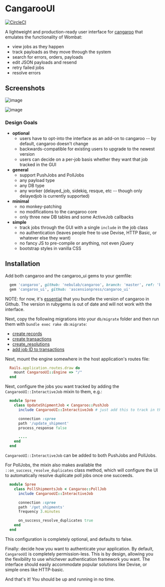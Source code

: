 # CangarooUI

[![CircleCI](https://circleci.com/gh/ascensionpress/cangaroo_ui.svg?style=svg&circle-token=ee6f85c9626008f96ac4b68e48e384731bbc577e)](https://circleci.com/gh/ascensionpress/cangaroo_ui)

A lightweight and production-ready user interface for [cangaroo](https://github.com/nebulab/cangaroo/) that emulates the functionality of Wombat:

* view jobs as they happen
* track payloads as they move through the system
* search for errors, orders, payloads
* edit JSON payloads and resend
* retry failed jobs
* resolve errors

## Screenshots

![image](https://user-images.githubusercontent.com/7997618/35738958-387e106c-07fe-11e8-8306-9b6b1a83c2fb.png)

![image](https://user-images.githubusercontent.com/7997618/35738996-56de08aa-07fe-11e8-9982-7f38a1c1e917.png)

### Design Goals
* __optional__
   * users have to opt-into the interface as an add-on to cangaroo -- by
     default, cangaroo doesn't change
   * backwards-compatible for existing users to upgrade to the newest version
   * users can decide on a per-job basis whether they want that job tracked in
     the GUI
* __general__
  * support PushJobs and PollJobs
  * any payload type
  * any DB type
  * any worker (delayed_job, sidekiq, resque, etc -- though only delayedjob is
    currently supported)
* __minimal__
  * no monkey-patching
  * no modifications to the cangaroo core
  * only three new DB tables and some ActiveJob callbacks
* __simple__
  * track jobs through the GUI with a single `include` in the job class
  * no authentication (leaves people free to use Devise, HTTP Basic, or whatever
    else they want)
  * no fancy JS to pre-compile or anything, not even jQuery
  * bootstrap styles in vanilla CSS

## Installation

Add both cangaroo and the cangaroo_ui gems to your gemfile:

``` ruby
  gem 'cangaroo', github: 'nebulab/cangaroo', branch: 'master', ref: 'b681d60f4ab40e87781'
  gem 'cangaroo_ui', github: 'ascensionpress/cangaroo_ui'
```

NOTE: for now, it's
[essential](https://github.com/nebulab/cangaroo/issues/57#issuecomment-367443046)
that you bundle the version of cangaroo in Github. The version in rubygems is
out of date and will not work with the interface.

Next, copy the following migrations into your `db/migrate` folder and then run
them with `bundle exec rake db:migrate`:

* [create
  records](https://github.com/ascensionpress/cangaroo_ui/blob/master/db/migrate/20180126171621_create_records.rb)
* [create
  transactions](https://github.com/ascensionpress/cangaroo_ui/blob/master/db/migrate/20180126204846_create_transactions.rb)
* [create_resolutions](https://github.com/ascensionpress/cangaroo_ui/blob/master/db/migrate/20180205152255_create_cangaroo_resolutions.rb)
* [add job ID to transactions](https://github.com/ascensionpress/cangaroo_ui/blob/master/db/migrate/20180307151233_add_active_job_id_to_transactions.rb)

Next, mount the engine somewhere in the host application's routes file:

```ruby
  Rails.application.routes.draw do
    mount CangarooUI::Engine => "/"
  end
```

Next, configure the jobs you want tracked by adding the
`CangarooUI::InteractiveJob` mixin to them, e.g.:

```ruby
  module Spree
    class UpdateShipmentJob < Cangaroo::PushJob
      include CangarooUI::InteractiveJob # just add this to track in the UI!!

      connection :spree
      path '/update_shipment'
      process_response false

      ....
    end
  end
```

`CangarooUI::InteractiveJob` can be added to both PushJobs and PollJobs.

For PollJobs, the mixin also makes available the `::on_success_resolve_duplicates`
class method, which will configure the UI to automatically resolve duplicate
poll jobs once one succeeds.

```ruby
  module Spree
    class PollShipmentsJob < Cangaroo::PollJob
      include CangarooUI::InteractiveJob

      connection :spree
      path '/get_shipments'
      frequency 3.minutes

      on_success_resolve_duplicates true
    end
  end
```

This configuration is completely optional, and defaults to false.

Finally: decide how you want to authenticate your application. By default,
`CangarooUI` is completely permission-less. This is by design, allowing you the
flexibility to use whichever authentication framework you want. The interface
should easily accommodate popular solutions like Devise, or simple ones like
HTTP-basic.

And that's it! You should be up and running in no time.
